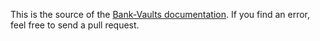 This is the source of the [Bank-Vaults documentation](https://banzaicloud.com/docs/bank-vaults/overview/).
If you find an error, feel free to send a pull request.
